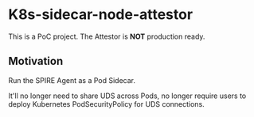 # K8s-sidecar-node-attestor

This is a PoC project.
The Attestor is **NOT** production ready.

## Motivation

Run the SPIRE Agent as a Pod Sidecar.

It'll no longer need to share UDS across Pods, no longer require users to deploy Kubernetes PodSecurityPolicy for UDS connections.
